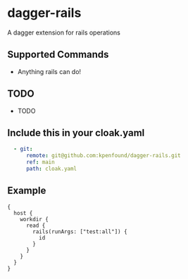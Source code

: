# dagger-rails
A dagger extension for rails operations

## Supported Commands
- Anything rails can do!

## TODO
- TODO

## Include this in your cloak.yaml
```yaml
  - git:
      remote: git@github.com:kpenfound/dagger-rails.git
      ref: main
      path: cloak.yaml
```

## Example
```gql
{
  host {
    workdir {
      read {
        rails(runArgs: ["test:all"]) {
          id
        }
      }
    }
  }
}
```
